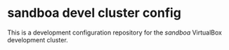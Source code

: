 # sandboa devel cluster config

This is a development configuration repository for the *sandboa* VirtualBox
development cluster.

